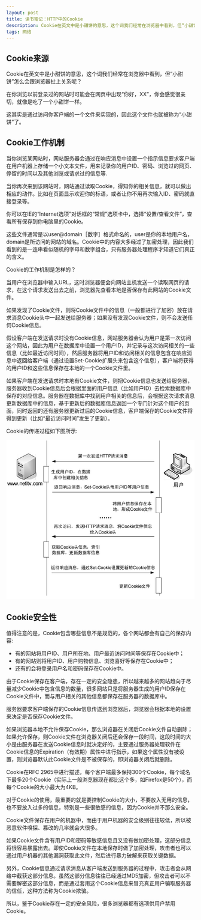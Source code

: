 ```yaml
---
layout: post
title: 读书笔记：HTTP中的Cookie
description: Cookie在英文中是小甜饼的意思，这个词我们经常在浏览器中看到，但“小甜饼”怎么会跟浏览器扯上关系呢？在你浏览以前登录过的网站时可能会在网页中出现“你好，XX”，你会感觉很亲切，就像是吃了一个小甜饼一样。这其实是通过访问你客户端的一个文件来实现的，因此这个文件也就被称为“小甜饼”了。
tags: 网络
---
```


## **Cookie来源**

Cookie在英文中是小甜饼的意思，这个词我们经常在浏览器中看到，但“小甜饼”怎么会跟浏览器扯上关系呢？

在你浏览以前登录过的网站时可能会在网页中出现“你好，XX”，你会感觉很亲切，就像是吃了一个小甜饼一样。

这其实是通过访问你客户端的一个文件来实现的，因此这个文件也就被称为“小甜饼”了。

## **Cookie工作机制**

当你浏览某网站时，网站服务器会通过在响应消息中设置一个指示信息要求客户端在用户机器上存储一个小文本文件，用来记录你的用户ID、密码、浏览过的网页、停留的时间以及其他浏览或请求过的信息等.

当你再次来到该网站时，网站通过读取Cookie，得知你的相关信息，就可以做出相应的动作。比如在页面显示欢迎你的标语，或者让你不用再次输入ID、密码就直接登录等。

你可以在IE的“Internet选项”对话框的“常规”选项卡中，选择“设置/查看文件”，查看所有保存到你电脑里的Cookie。

这些文件通常是以user@domain［数字］格式命名的，user是你的本地用户名，domain是所访问的网站的域名。Cookie中的内容大多经过了加密处理，因此我们看到的是一连串看似随机的字母和数字组合，只有服务器处理程序才知道它们真正的含义。

Cookie的工作机制是怎样的？

当用户在浏览器中输入URL，这时浏览器便会向网站主机发送一个读取网页的请求，在这个请求发送出去之前，浏览器先查看本地是否保存有此网站的Cookie文件。

如果发现了Cookie文件，则将Cookie文件中的信息（一般都进行了加密）放在请求消息Cookie头中一起发送给服务器；如果没有发现Cookie文件，则不会发送任何Cookie信息。

假设客户端在发送请求时没有Cookie信息，网站服务器会认为用户是第一次访问这个网站，因此为用户在数据库中设置一个用户ID，并记录与这次访问相关的一些信息（比如最近访问时间），然后服务器将用户ID和访问相关的信息包含在响应消息中返回给客户端（通过设置Set-Cookie扩展头来包含这个信息），客户端将获得的用户ID和这些信息保存在本地的一个Cookie文件里。

如果客户端在发送请求时本地有Cookie文件，则把Cookie信息也发送给服务器，服务器收到Cookie信息后会根据里面的用户信息（比如用户ID）去检索数据库中保存的对应信息。服务器在数据库中找到用户相关的信息后，会根据这次请求消息更新数据库中的信息，基于更新后的数据库信息返回一个专门针对这个用户的页面，同时返回的还有服务器更新过后的Cookie信息，客户端保存的Cookie文件将得到更新（比如“最近访问时间”发生了更新）。

Cookie的传递过程如下图所示:

<p class="picture"><img alt="" src="/assets/img/2015-3-30/cookie.jpg"/></p>

## **Cookie安全性**

值得注意的是，Cookie包含哪些信息不是规范的，各个网站都会有自己的保存内容:

* 有的网站将用户ID、用户所在地、用户最近访问时间等保存在Cookie中；
* 有的网站则将用户ID、用户购物信息、浏览喜好等保存在Cookie中；
* 还有的会将登录用户名和密码保存在Cookie中。

由于Cookie保存在客户端，存在一定的安全隐患，所以越来越多的网站趋向于尽量减少Cookie中包含信息的数量，很多网站只是将服务器生成的用户ID保存在Cookie文件中，而与用户相关的其他信息都保存在服务器的数据库中。

服务器要求客户端保存的Cookie信息传送到浏览器后，浏览器会根据本地的设置来决定是否保存Cookie文件。

如果浏览器本地不允许保存Cookie，那么浏览器在关闭后Cookie文件自动删除；如果允许保存，则Cookie文件在浏览器关闭后还会保存一段时间，这段时间的大小是由服务器在发送Cookie信息时就决定好的，主要通过服务器处理软件在Cookie信息的Expiration（有效期）属性中进行指示，如果这个属性没有被设置，则浏览器默认此Cookie文件是不被保存的，即浏览器关闭后就删除。

Cookie在RFC 2965中进行描述，每个客户端最多保持300个Cookie，每个域名下最多20个Cookie（实际上一般浏览器现在都比这个多，如Firefox是50个），而每个Cookie的大小最大为4KB。

对于Cookie的使用，最重要的就是要控制Cookie的大小，不要放入无用的信息，也不要放入过多的信息，特别是一些很敏感的信息，因为Cookie并不那么安全。

Cookie文件保存在用户的机器中，而由于用户机器的安全级别往往较低，所以被恶意软件嗅探、篡改的几率就会大很多。

如果Cookie文件含有用户ID和密码等敏感信息且又没有做加密处理，这部分信息将很容易暴露出去。即使Cookie文件在本地保存时做了加密处理，攻击者也可以通过用户机器的其他漏洞获取此文件，然后进行暴力破解来获取关键数据。

另外，Cookie信息通过请求消息从客户端发送到服务器的过程中，攻击者会从网络中截获这部分信息。虽然这部分信息往往已经通过MD5加密，但攻击者可以不需要解密这部分信息，而是通过套用这个Cookie信息来冒充真正用户骗取服务器的信任，这种方法称为Cookie欺骗。

所以，鉴于Cookie存在一定的安全风险，很多浏览器都有选项供用户禁用Cookie。